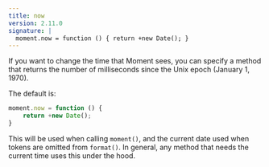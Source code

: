 ```yaml
---
title: now
version: 2.11.0
signature: |
  moment.now = function () { return +new Date(); }
---
```


If you want to change the time that Moment sees, you can specify a method that
returns the number of milliseconds since the Unix epoch (January 1, 1970).

The default is:

```javascript
moment.now = function () {
    return +new Date();
}
```

This will be used when calling `moment()`, and the current date used when tokens are omitted from
`format()`. In general, any method that needs the current time uses this under the hood.
